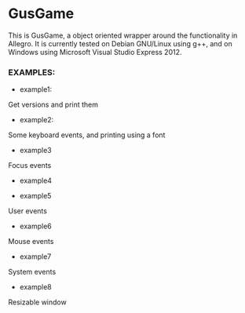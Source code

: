 
# GusGame

This is GusGame, a object oriented wrapper around the functionality in
Allegro. It is currently tested on Debian GNU/Linux using g++, and on
Windows using Microsoft Visual Studio Express 2012.


### EXAMPLES:

* example1:

Get versions and print them

* example2:

Some keyboard events, and printing using a font

* example3

Focus events

* example4

* example5

User events

* example6

Mouse events

* example7

System events

* example8

Resizable window

